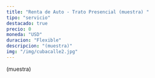 ```yaml
---
title: "Renta de Auto - Trato Presencial (muestra) "
tipo: "servicio"
destacado: true
precio: 0
moneda: "USD"
duracion: "Flexible"
descripcion: "(muestra)"
img: "/img/cubacalle2.jpg"
---
```


(muestra)

